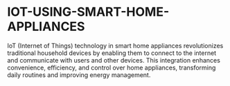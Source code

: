 # IOT-USING-SMART-HOME-APPLIANCES
IoT (Internet of Things) technology in smart home appliances revolutionizes traditional household devices by enabling them to connect to the internet and communicate with users and other devices. This integration enhances convenience, efficiency, and control over home appliances, transforming daily routines and improving energy management.
